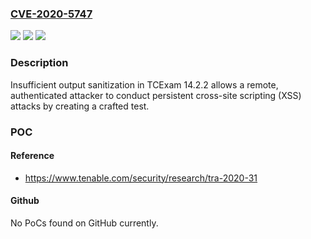 ### [CVE-2020-5747](https://cve.mitre.org/cgi-bin/cvename.cgi?name=CVE-2020-5747)
![](https://img.shields.io/static/v1?label=Product&message=TCExam&color=blue)
![](https://img.shields.io/static/v1?label=Version&message=n%2Fa&color=blue)
![](https://img.shields.io/static/v1?label=Vulnerability&message=Authenticated%20Stored%20Cross-site%20Scripting%20(XSS)&color=brighgreen)

### Description

Insufficient output sanitization in TCExam 14.2.2 allows a remote, authenticated attacker to conduct persistent cross-site scripting (XSS) attacks by creating a crafted test.

### POC

#### Reference
- https://www.tenable.com/security/research/tra-2020-31

#### Github
No PoCs found on GitHub currently.

